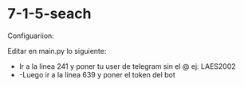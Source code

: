 # 7-1-5-seach

Configuariion:

Editar en main.py lo siguiente:

- Ir a la linea 241 y poner tu user de telegram sin el @ ej: LAES2002
- -Luego ir a la linea 639 y poner el token del bot
